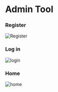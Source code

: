 # Admin Tool

### Register
![Register](https://user-images.githubusercontent.com/27458911/118070695-3bb44d80-b35b-11eb-922b-f2daef381202.jpg)

### Log in
![login](https://user-images.githubusercontent.com/27458911/118070778-64d4de00-b35b-11eb-9cee-4277d0fcdb9d.jpg)

### Home
![home](https://user-images.githubusercontent.com/27458911/118070847-8635ca00-b35b-11eb-8831-cc0a4e79a03a.jpg)

